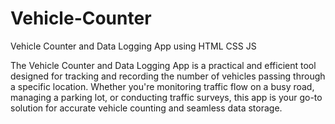# Vehicle-Counter
Vehicle Counter and Data Logging App using HTML CSS JS 

The Vehicle Counter and Data Logging App is a practical and efficient tool designed for tracking and recording the number of vehicles passing through a specific location. Whether you're monitoring traffic flow on a busy road, managing a parking lot, or conducting traffic surveys, this app is your go-to solution for accurate vehicle counting and seamless data storage.
